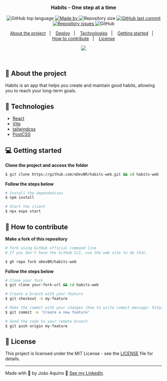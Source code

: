 <h3 align="center">
  Habits - One step at a time
</h3>

<p align="center">
  <img alt="GitHub top language" src="https://img.shields.io/github/languages/top/oDevBR/habits-web?color=green">

  <a href="https://www.linkedin.com/in/joao-aquino/" target="_blank" rel="noopener noreferrer">
    <img alt="Made by" src="https://img.shields.io/badge/made%20by-joao%20aquino-green">
  </a>

  <img alt="Repository size" src="https://img.shields.io/github/repo-size/oDevBR/habits-web?color=green">

  <a href="https://github.com/oDevBR/habits-web/commits/main">
    <img alt="GitHub last commit" src="https://img.shields.io/github/last-commit/oDevBR/habits-web?color=green">
  </a>

  <a href="https://github.com/oDevBR/moveit/issues">
    <img alt="Repository issues" src="https://img.shields.io/github/issues/oDevBR/habits-web?color=green">
  </a>

  <img alt="GitHub" src="https://img.shields.io/github/license/oDevBR/habits-web?color=green">
</p>

<p align="center">
  <a href="#-about-the-project">About the project</a>&nbsp;&nbsp;&nbsp;|&nbsp;&nbsp;&nbsp;
  <a href="#-deploy">Deploy</a>&nbsp;&nbsp;&nbsp;|&nbsp;&nbsp;&nbsp;
  <a href="#-technologies">Technologies</a>&nbsp;&nbsp;&nbsp;|&nbsp;&nbsp;&nbsp;
  <a href="#-getting-started">Getting started</a>&nbsp;&nbsp;&nbsp;|&nbsp;&nbsp;&nbsp;
  <a href="#-how-to-contribute">How to contribute</a>&nbsp;&nbsp;&nbsp;|&nbsp;&nbsp;&nbsp;
  <a href="#-license">License</a>
</p>

<p align="center">
  <img src="https://user-images.githubusercontent.com/33878228/212918307-6dc31797-d676-47d0-82df-d618c23e9498.jpg">
</p>

</br>

## 📖 About the project

Habits is an app that helps you create and maintain good habits, allowing you to reach your long-term goals.

## 🚀 Technologies

- [React](https://reactjs.org/)
- [Vite](https://vitejs.dev/)
- [tailwindcss](https://tailwindcss.com/)
- [PostCSS](https://postcss.org/)

## 💻 Getting started

**Clone the project and access the folder**

```bash
$ git clone https://github.com/oDevBR/habits-web.git && cd habits-web
```

**Follow the steps below**

```bash
# Install the dependencies
$ npm install

# Start the client
$ npx expo start
```

## 🤔 How to contribute

**Make a fork of this repository**

```bash
# Fork using GitHub official command line
# If you don't have the GitHub CLI, use the web site to do that.

$ gh repo fork oDevBR/habits-web
```

**Follow the steps below**

```bash
# Clone your fork
$ git clone your-fork-url && cd habits-web

# Create a branch with your feature
$ git checkout -b my-feature

# Make the commit with your changes (How to write commit message: https://cbea.ms/git-commit/)
$ git commit -m 'Create a new feature'

# Send the code to your remote branch
$ git push origin my-feature
```

## 📝 License

This project is licensed under the MIT License - see the [LICENSE](LICENSE) file for details.

---

Made with 💜 by João Aquino 👋 [See my LinkedIn](https://www.linkedin.com/in/joao-aquino/)
